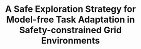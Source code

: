 ---
title: "A Safe Exploration Strategy for Model-free Task Adaptation in Safety-constrained Grid Environments"
authors: #Your Name, Coauthor Name
date: #2024-06-01
publication: "Sixth International Conference on Intelligent Computing in Data Sciences (ICDS) 2024"
url: "https://arxiv.org/pdf/2408.00997"
---